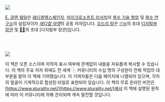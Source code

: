 ![](https://raw.githubusercontent.com/pluralitybook/plurality/main/figs/author-AudreyGlen.jpg)

 [E. 글렌 웨일](https://www.glenweyl.com)은 [래디컬엑스체인지](https://www.radicalxchange.org), [마이크로소프트 리서치](https://www.microsoft.com/en-us/research/)의 [복수 기술 협업](https://aka.ms/plural) 및 [복수 연구소](https://plurality.institute)의 설립자이자 [*래디컬 마켓*](https://press.princeton.edu/books/hardcover/9780691177502/radical-markets)의 공동 저자입니다.  [오드리 탕](https://en.wikipedia.org/wiki/Audrey_Tang)은 [🇹🇼](https://en.wikipedia.org/wiki/Taiwan)의 초대 [디지털부 장관](https://en.wikipedia.org/wiki/Ministry_of_Digital_Affairs_%28Taiwan%29) 및 [🏳️‍⚧️](https://en.wikipedia.org/wiki/List_of_transgender_political_office-holders)의 초대 [디지털부 장관]입니다.          

<br></br>

![](https://raw.githubusercontent.com/pluralitybook/plurality/main/figs/author-Community.png)

이 책은 오픈 소스이며 저작자 표시 여부에 관계없이 내용을 자유롭게 복사할 수 있습니다.  이 책의 주요 저자 외에도 전 세계 ⿻ 커뮤니티의 수십 명의 구성원이 전체 작업의 대부분을 맡아 이 책에 기여했습니다.  이 기여자들은 다음 페이지에 나열되어 있으며, 각자의 얼굴이 기계적으로 합성된 타일로 표현되어 있습니다.  이 책의 무료 온라인 버전은 [https://www.plurality.net/](https://www.plurality.net/)에서 이 책에 설명된 원칙에 따라 이 커뮤니티에 의해 관리되며 계속 발전할 것입니다.
